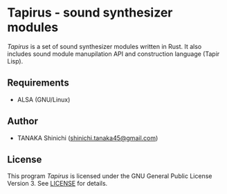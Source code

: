 # Tapirus - sound synthesizer modules

*Tapirus* is a set of sound synthesizer modules written in Rust. It also includes sound module manupilation API and construction language (Tapir Lisp).

## Requirements

- ALSA (GNU/Linux)

## Author

- TANAKA Shinichi (<shinichi.tanaka45@gmail.com>)

## License

This program *Tapirus* is licensed under the GNU General Public License Version 3. See [LICENSE](LICENSE) for details.
